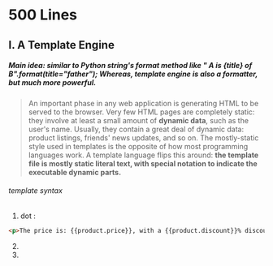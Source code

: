 # 500 Lines

## I. A Template Engine

##### Main idea: similar to Python string's **format method** like " A is {title} of B".format(title="father"); Whereas, **template engine** is also a formatter, but much more powerful.
> An important phase in any web application is generating HTML to be served to the browser.
> Very few HTML pages are completely static: they involve at least a small amount of __dynamic data__, such as the user's name. Usually, they contain a great deal of dynamic data: product listings, friends' news updates, and so on.
> The mostly-static style used in templates is the opposite of how most programming languages work.
> A template language flips this around: **the template file is mostly static literal text, with special notation to indicate the executable dynamic parts.**

###### template syntax
1.  dot :
```html
<p>The price is: {{product.price}}, with a {{product.discount}}% discount.</p>
``` 
2.
3.
